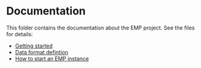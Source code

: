 # Documentation

This folder contains the documentation about the EMP project. See the files for details:

* [Getting started](./Getting_started.md)
* [Data format defintion](./Data_format.md)
* [How to start an EMP instance](./Start_EMP_instance.md)